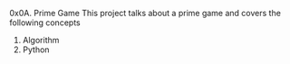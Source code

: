0x0A. Prime Game
This project talks about a prime game and covers the following concepts
1. Algorithm
2. Python
